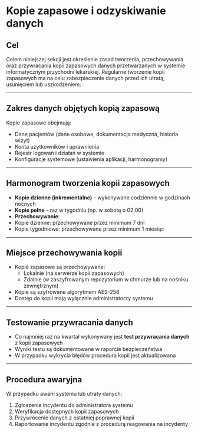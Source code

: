 # Kopie zapasowe i odzyskiwanie danych

## Cel

Celem niniejszej sekcji jest określenie zasad tworzenia, przechowywania oraz przywracania kopii zapasowych danych przetwarzanych w systemie informatycznym przychodni lekarskiej. Regularne tworzenie kopii zapasowych ma na celu zabezpieczenie danych przed ich utratą, usunięciem lub uszkodzeniem.

---

## Zakres danych objętych kopią zapasową

Kopie zapasowe obejmują:

- Dane pacjentów (dane osobowe, dokumentacja medyczna, historia wizyt)
- Konta użytkowników i uprawnienia
- Rejestr logowań i działań w systemie
- Konfiguracje systemowe (ustawienia aplikacji, harmonogramy)

---

## Harmonogram tworzenia kopii zapasowych

- **Kopie dzienne (inkrementalne)** – wykonywane codziennie w
godzinach nocnych
- **Kopie pełne** – raz w tygodniu (np. w sobotę o 02:00)
- **Przechowywanie**:
- Kopie dzienne: przechowywane przez minimum 7 dni
- Kopie tygodniowe: przechowywane przez minimum 1 miesiąc

---

## Miejsce przechowywania kopii

- Kopie zapasowe są przechowywane:
   - Lokalnie (na serwerze kopii zapasowych)
   - Zdalnie (w zaszyfrowanym repozytorium w chmurze lub na nośniku
zewnętrznym)
- Kopie są szyfrowane algorytmem AES-256
- Dostęp do kopii mają wyłącznie administratorzy systemu

---

## Testowanie przywracania danych

- Co najmniej raz na kwartał wykonywany jest **test przywracania danych** z kopii zapasowych
- Wyniki testu są dokumentowane w raporcie bezpieczeństwa
- W przypadku wykrycia błędów procedura kopii jest aktualizowana

---

## Procedura awaryjna

W przypadku awarii systemu lub utraty danych:

1. Zgłoszenie incydentu do administratora systemu
2. Weryfikacja dostępnych kopii zapasowych
3. Przywrócenie danych z ostatniej poprawnej kopii
4. Raportowanie incydentu zgodnie z procedurą reagowania na incydenty
